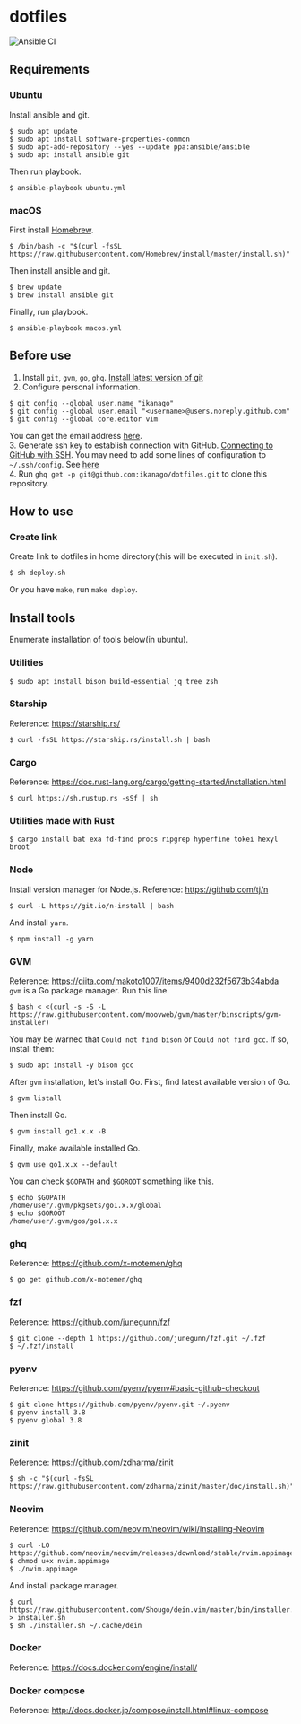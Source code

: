 # dotfiles

![Ansible CI](https://github.com/ikanago/dotfiles/workflows/Ansible%20CI/badge.svg?branch=master)

## Requirements
### Ubuntu
Install ansible and git.
```
$ sudo apt update
$ sudo apt install software-properties-common
$ sudo apt-add-repository --yes --update ppa:ansible/ansible
$ sudo apt install ansible git
```

Then run playbook.
```
$ ansible-playbook ubuntu.yml
```

### macOS
First install [Homebrew](https://brew.sh/).
```
$ /bin/bash -c "$(curl -fsSL https://raw.githubusercontent.com/Homebrew/install/master/install.sh)"
```

Then install ansible and git.
```
$ brew update
$ brew install ansible git
```

Finally, run playbook.
```
$ ansible-playbook macos.yml
```

## Before use
1. Install `git`, `gvm`, `go`, `ghq`. [Install latest version of git](https://git-scm.com/download/linux)  
2. Configure personal information.
```
$ git config --global user.name "ikanago"
$ git config --global user.email "<username>@users.noreply.github.com"
$ git config --global core.editor vim
```
You can get the email address [here](https://github.com/settings/emails).  
3. Generate ssh key to establish connection with GitHub. [Connecting to GitHub with SSH](https://docs.github.com/ja/github/authenticating-to-github/connecting-to-github-with-ssh). You may need to add some lines of configuration to `~/.ssh/config`. See [here](https://gist.github.com/ikanago/cbbaffbef12b86f6cbb60886b30d4ac0)  
4. Run `ghq get -p git@github.com:ikanago/dotfiles.git` to clone this repository.  

## How to use
### Create link
Create link to dotfiles in home directory(this will be executed in `init.sh`).
```
$ sh deploy.sh
```
Or you have `make`, run `make deploy`.

## Install tools
Enumerate installation of tools below(in ubuntu).

### Utilities
```
$ sudo apt install bison build-essential jq tree zsh
```

### Starship
Reference: https://starship.rs/
```
$ curl -fsSL https://starship.rs/install.sh | bash
```

### Cargo
Reference: https://doc.rust-lang.org/cargo/getting-started/installation.html  
```
$ curl https://sh.rustup.rs -sSf | sh
```

### Utilities made with Rust
```
$ cargo install bat exa fd-find procs ripgrep hyperfine tokei hexyl broot
```

### Node
Install version manager for Node.js.
Reference: https://github.com/tj/n
```
$ curl -L https://git.io/n-install | bash
```
And install `yarn`.
```
$ npm install -g yarn
```

### GVM
Reference: https://qiita.com/makoto1007/items/9400d232f5673b34abda  
`gvm` is a Go package manager.
Run this line.
```
$ bash < <(curl -s -S -L https://raw.githubusercontent.com/moovweb/gvm/master/binscripts/gvm-installer)
```
You may be warned that `Could not find bison` or `Could not find gcc`. If so, install them:
```
$ sudo apt install -y bison gcc
```
After `gvm` installation, let's install Go. First, find latest available version of Go.
```
$ gvm listall
```
Then install Go.
```
$ gvm install go1.x.x -B
```
Finally, make available installed Go.
```
$ gvm use go1.x.x --default
```
You can check `$GOPATH` and `$GOROOT` something like this.
```
$ echo $GOPATH
/home/user/.gvm/pkgsets/go1.x.x/global
$ echo $GOROOT
/home/user/.gvm/gos/go1.x.x
```

### ghq
Reference: https://github.com/x-motemen/ghq
```
$ go get github.com/x-motemen/ghq
```

### fzf
Reference: https://github.com/junegunn/fzf
```
$ git clone --depth 1 https://github.com/junegunn/fzf.git ~/.fzf
$ ~/.fzf/install
```

### pyenv
Reference: https://github.com/pyenv/pyenv#basic-github-checkout
```
$ git clone https://github.com/pyenv/pyenv.git ~/.pyenv
$ pyenv install 3.8
$ pyenv global 3.8
```

### zinit
Reference: https://github.com/zdharma/zinit  
```
$ sh -c "$(curl -fsSL https://raw.githubusercontent.com/zdharma/zinit/master/doc/install.sh)"
```

### Neovim
Reference: https://github.com/neovim/neovim/wiki/Installing-Neovim
```
$ curl -LO https://github.com/neovim/neovim/releases/download/stable/nvim.appimage
$ chmod u+x nvim.appimage
$ ./nvim.appimage
```
And install package manager.
```
$ curl https://raw.githubusercontent.com/Shougo/dein.vim/master/bin/installer.sh > installer.sh
$ sh ./installer.sh ~/.cache/dein
```

### Docker
Reference: https://docs.docker.com/engine/install/  

### Docker compose
Reference: http://docs.docker.jp/compose/install.html#linux-compose
